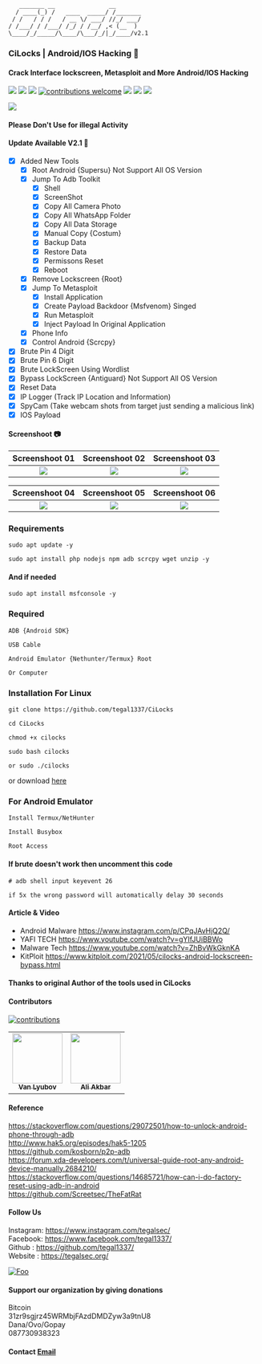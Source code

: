        _______ __               __
      / ____(_) /   ____  _____/ /_______
     / /   / / /   / __ \/ ___/ //_/ ___/
    / /___/ / /___/ /_/ / /__/ ,< (__  )
    \____/_/_____/\____/\___/_/|_/____/v2.1
    
### CiLocks | Android/IOS Hacking 📱
#### Crack Interface lockscreen, Metasploit and More Android/IOS Hacking
![](https://img.shields.io/github/license/tegal1337/CiLocks)
![](https://img.shields.io/github/issues/tegal1337/CiLocks)
![](https://img.shields.io/github/issues-closed/tegal1337/CiLocks)
[![contributions welcome](https://img.shields.io/badge/contributions-welcome-brightgreen.svg?style=flat)](https://github.com/tegal1337/CiLocks/issues)
![](https://img.shields.io/github/forks/tegal1337/CiLocks)
![](https://img.shields.io/github/stars/tegal1337/CiLocks)
![](https://img.shields.io/github/last-commit/tegal1337/CiLocks)

<img src ="https://img.shields.io/badge/Important-notice-red" />
<h4>Please Don't Use for illegal Activity</h4>

#### Update Available V2.1 🚀 
- [x] Added New Tools 
    - [x] Root Android {Supersu} Not Support All OS Version
    - [x] Jump To Adb Toolkit
        - [x] Shell
        - [x] ScreenShot
        - [x] Copy All Camera Photo
        - [x] Copy All WhatsApp Folder
        - [x] Copy All Data Storage
        - [x] Manual Copy {Costum}
        - [x] Backup Data
        - [x] Restore Data
        - [x] Permissons Reset
        - [x] Reboot
    - [x] Remove Lockscreen {Root}
    - [x] Jump To Metasploit   
        - [x] Install Application
        - [x] Create Payload Backdoor {Msfvenom} Singed
        - [x] Run Metasploit
        - [x] Inject Payload In Original Application
     - [x] Phone Info
     - [x] Control Android {Scrcpy}
- [x] Brute Pin 4 Digit
- [x] Brute Pin 6 Digit
- [x] Brute LockScreen Using Wordlist
- [x] Bypass LockScreen {Antiguard} Not Support All OS Version
- [x] Reset Data
- [x] IP Logger (Track IP Location and Information) 
- [x] SpyCam (Take webcam shots from target just sending a malicious link) 
- [x] IOS Payload

#### Screenshoot 📷

  Screenshoot 01 | Screenshoot 02  | Screenshoot 03 
:-------------------------:|:-------------------------:|:---------------------:
![](https://github.com/tegal1337/CiLocks/blob/main/Screenshoot/cilocks01.png?raw=true)|![](https://github.com/tegal1337/CiLocks/blob/main/Screenshoot/cilocks02.png?raw=true)|![](https://github.com/tegal1337/CiLocks/blob/main/Screenshoot/cilocks03.png?raw=true)

  Screenshoot 04 | Screenshoot 05  | Screenshoot 06 
:-------------------------:|:-------------------------:|:---------------------:
![](https://github.com/tegal1337/CiLocks/blob/main/Screenshoot/cilocks04.png?raw=true)|![](https://github.com/tegal1337/CiLocks/blob/main/Screenshoot/cilocks05.png?raw=true)|![](https://github.com/tegal1337/CiLocks/blob/main/Screenshoot/cilocks06.png?raw=true)

### Requirements
    
    sudo apt update -y
    
    sudo apt install php nodejs npm adb scrcpy wget unzip -y

#### And if needed
    
    sudo apt install msfconsole -y 

### Required

    ADB {Android SDK}
    
    USB Cable
    
    Android Emulator {Nethunter/Termux} Root
    
    Or Computer


### Installation For Linux 

    git clone https://github.com/tegal1337/CiLocks
    
    cd CiLocks
    
    chmod +x cilocks
    
    sudo bash cilocks 
    
    or sudo ./cilocks


<!--  After Following All Steps Just Type In Terminal **root@tegalsec:~** **./cilocks** -->
or download <a href="https://github.com/tegal1337/CiLocks/releases/download/V2.1/Cilocks_V2.1.zip">here</a>

### For Android Emulator

    Install Termux/NetHunter

    Install Busybox
    
    Root Access

#### If brute doesn't work then uncomment this code

    # adb shell input keyevent 26
    
    if 5x the wrong password will automatically delay 30 seconds

#### Article & Video

- Android Malware https://www.instagram.com/p/CPqJAvHjQ2Q/
- YAFI TECH https://www.youtube.com/watch?v=gYIfJUiBBWo
- Malware Tech https://www.youtube.com/watch?v=ZhBvWkGknKA
- KitPloit https://www.kitploit.com/2021/05/cilocks-android-lockscreen-bypass.html

#### Thanks to original Author of the tools used in CiLocks

#### Contributors

[![contributions](https://img.shields.io/badge/contributions-welcome-brightgreen.svg?style=flat)](https://github.com/tegal1337/CiLocks/issues)
<table>
  <tr>
    <td align="center"><a href="https://dalpan.github.io"><img src="https://avatars.githubusercontent.com/u/33548464?v=4?s=100" width="100px;" alt=""/><br /><sub><b>Van Lyubov</b></sub></a></td>
    <td align="center"><a href="https://tegalsec.org"><img src="https://avatars.githubusercontent.com/u/59540270?v=4?s=100" width="100px;" alt=""/><br /><sub><b>Ali Akbar</b></sub></a></td>
    
  </tr>
</table>

#### Reference 

https://stackoverflow.com/questions/29072501/how-to-unlock-android-phone-through-adb
<br>
http://www.hak5.org/episodes/hak5-1205
<br>
https://github.com/kosborn/p2p-adb
<br>
https://forum.xda-developers.com/t/universal-guide-root-any-android-device-manually.2684210/
<br>
https://stackoverflow.com/questions/14685721/how-can-i-do-factory-reset-using-adb-in-android
<br>
https://github.com/Screetsec/TheFatRat
<br>

#### Follow Us

Instagram: https://www.instagram.com/tegalsec/
<br>Facebook: https://www.facebook.com/tegal1337/
<br>Github : https://github.com/tegal1337/
<br>Website : https://tegalsec.org/


[![Foo](https://www.paypalobjects.com/en_US/i/btn/btn_donate_LG.gif)](#)
#### Support our organization by giving donations
  Bitcoin <br>31zr9sgjrz45WRMbjFAzdDMDZyw3a9tnU8<br>
  Dana/Ovo/Gopay <br>087730938323

#### Contact <a href="mailto:mitsuhamizaki@gmail.com">Email</a>
  
